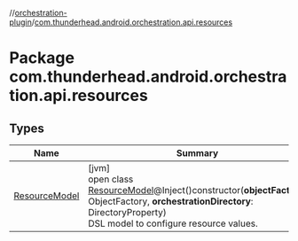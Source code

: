 //[orchestration-plugin](../../index.md)/[com.thunderhead.android.orchestration.api.resources](index.md)

# Package com.thunderhead.android.orchestration.api.resources

## Types

| Name | Summary |
|---|---|
| [ResourceModel](-resource-model/index.md) | [jvm]<br>open class [ResourceModel](-resource-model/index.md)@Inject()constructor(**objectFactory**: ObjectFactory, **orchestrationDirectory**: DirectoryProperty)<br>DSL model to configure resource values. |
